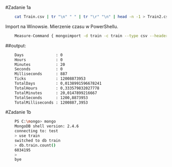 #Zadanie 1a 

```sh
	cat Train.csv | tr "\n" " " | tr "\r" "\n" | head -n -1 > Train2.csv
```

Import na Winowsie. Mierzenie czasu w PowerShellu.

```sh
	Measure-Command { mongoimport -d train -c train --type csv --headerline --file Train2.csv }
```

##output:

```sh
	Days              : 0
	Hours             : 0
	Minutes           : 20
	Seconds           : 0
	Milliseconds      : 887
	Ticks             : 12008873953
	TotalDays         : 0,0138991596678241
	TotalHours        : 0,333579832027778
	TotalMinutes      : 20,0147899216667
	TotalSeconds      : 1200,8873953
	TotalMilliseconds : 1200887,3953
```

#Zadanie 1b

```sh
	PS C:\mongo> mongo
	MongoDB shell version: 2.4.6
	connecting to: test
	> use train
	switched to db train
	> db.train.count()
	6034195
	>
	bye
```
